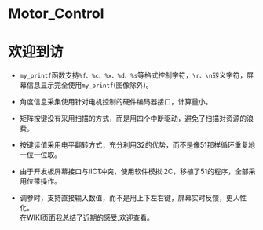 # Motor_Control
# 欢迎到访
+ `my_printf`函数支持`%f、%c、%x、%d、%s`等格式控制字符，`\r、\n`转义字符，屏幕信息显示完全使用`my_printf`(图像除外)。
- 角度信息采集使用针对电机控制的硬件编码器接口，计算量小。
+ 矩阵按键没有采用扫描的方式，而是用四个中断驱动，避免了扫描对资源的浪费。
- 按键读值采用电平翻转方式，充分利用32的优势，而不是像51那样循环重复地一位一位取。
+ 由于开发板屏幕接口与IIC1冲突，使用软件模拟I2C，移植了51的程序，全部采用位带操作。
- 调参时，支持直接输入数值，而不是用上下左右键，屏幕实时反馈，更人性化。<br/>
在WIKI页面我总结了[近期的感受](https://github.com/hnlgEDDlinyu1999/Motor_Control/wiki),欢迎查看。
